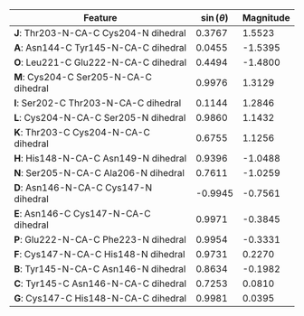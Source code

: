 | Feature | $\sin \left( \theta \right)$ | Magnitude |
|---------|------------|-----------|
| **J**: Thr203-N-CA-C Cys204-N dihedral | 0.3767 | 1.5523 |
| **A**: Asn144-C Tyr145-N-CA-C dihedral | 0.0455 | -1.5395 |
| **O**: Leu221-C Glu222-N-CA-C dihedral | 0.4494 | -1.4800 |
| **M**: Cys204-C Ser205-N-CA-C dihedral | 0.9976 | 1.3129 |
| **I**: Ser202-C Thr203-N-CA-C dihedral | 0.1144 | 1.2846 |
| **L**: Cys204-N-CA-C Ser205-N dihedral | 0.9860 | 1.1432 |
| **K**: Thr203-C Cys204-N-CA-C dihedral | 0.6755 | 1.1256 |
| **H**: His148-N-CA-C Asn149-N dihedral | 0.9396 | -1.0488 |
| **N**: Ser205-N-CA-C Ala206-N dihedral | 0.7611 | -1.0259 |
| **D**: Asn146-N-CA-C Cys147-N dihedral | -0.9945 | -0.7561 |
| **E**: Asn146-C Cys147-N-CA-C dihedral | 0.9971 | -0.3845 |
| **P**: Glu222-N-CA-C Phe223-N dihedral | 0.9954 | -0.3331 |
| **F**: Cys147-N-CA-C His148-N dihedral | 0.9731 | 0.2270 |
| **B**: Tyr145-N-CA-C Asn146-N dihedral | 0.8634 | -0.1982 |
| **C**: Tyr145-C Asn146-N-CA-C dihedral | 0.7253 | 0.0810 |
| **G**: Cys147-C His148-N-CA-C dihedral | 0.9981 | 0.0395 |

